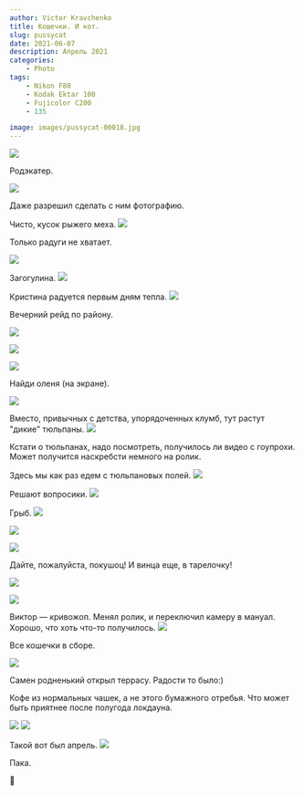 ```yaml
---
author: Victor Kravchenko
title: Кошечки. И кот.
slug: pussycat
date: 2021-06-07
description: Апрель 2021
categories:
    - Photo
tags:
    - Nikon F80
    - Kodak Ektar 100
    - Fujicolor C200
    - 135

image: images/pussycat-00018.jpg
---
```




![](images/pussycat-00002.jpg)

Родэкатер.

![](images/pussycat-00003.jpg)

Даже разрешил сделать с ним фотографию.

Чисто, кусок рыжего меха.
![](images/pussycat-00004.jpg)

Только радуги не хватает.

![](images/pussycat-00005.jpg)

Загогулина.
![](images/pussycat-00006.jpg)

Кристина радуется первым дням тепла.
![](images/pussycat-00007.jpg)

Вечерний рейд по району.

![](images/pussycat-00008.jpg)

![](images/pussycat-00009.jpg)

![](images/pussycat-00010.jpg)

Найди оленя (на экране).

![](images/pussycat-00011.jpg)

Вместо, привычных с детства, упорядоченных клумб, тут растут "дикие" тюльпаны.
![](images/pussycat-00012.jpg)

Кстати о тюльпанах, надо посмотреть, получилось ли видео с гоупрохи. Может получится наскребсти немного на ролик.

Здесь мы как раз едем с тюльпановых полей.
![](images/pussycat-00013.jpg)

Решают вопросики.
![](images/pussycat-00014.jpg)

Грыб.
![](images/pussycat-00015.jpg)

![](images/pussycat-00016.jpg)

![](images/pussycat-00017.jpg)

Дайте, пожалуйста, покушоц! И винца еще, в тарелочку!

![](images/pussycat-00018.jpg)

![](images/pussycat-00019.jpg)

Виктор — кривожоп. Менял ролик, и переключил камеру в мануал. Хорошо, что хоть что-то получилось.
![](images/pussycat-00020.jpg)

Все кошечки в сборе.

![](images/pussycat-00021.jpg)

Самен родненький открыл террасу. Радости то было:) 

Кофе из нормальных чашек, а не этого бумажного отребья. Что может быть приятнее после полугода локдауна.

![](images/pussycat-00022.jpg)
![](images/pussycat-00023.jpg)

Такой вот был апрель. 
![](images/pussycat-00024.jpg)

Пака.

🐍 